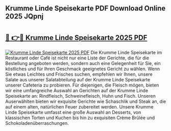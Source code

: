 ## Krumme Linde Speisekarte PDF Download Online 2025 JQpnj

# <h2><a href="http://gcchukh.nevu.top/?p=Krumme+Linde+Speisekarte">🔗 👉🔴 Krumme Linde Speisekarte 2025 PDF</a></h2>

[![Krumme Linde Speisekarte 2025 PDF](https://i.imgur.com/dBaPXMq.png)](http://gcchukh.nevu.top/?p=Krumme+Linde+Speisekarte)
Die Krumme Linde Speisekarte im Restaurant oder Café ist nicht nur eine Liste der Gerichte, die für die Bestellung angeboten werden, sondern auch eine Gelegenheit für Sie, ein köstliches und für Ihren Geschmack geeignetes Gericht zu wählen. Wenn Sie etwas Leichtes und Frisches suchen, empfehlen wir Ihnen, unsere Salate aus unserer Salatabteilung auf der Krumme Linde Speisekarte unserer Cafeteria zu probieren. Für diejenigen, die Fleisch mögen, bieten wir eine umfangreiche Auswahl an Gerichten auf der Krumme Linde Speisekarte an: Rindfleisch, Schweinefleisch, Huhn und Fisch. Unseren Auserwählten bieten wir exquisite Gerichte wie Schaschlik und Steak an, die auf einem alten, natürlichen Feuer zubereitet werden. Unsere Krumme Linde Speisekarte umfasst eine große Auswahl an Desserts, von klassischen Torten und Kuchen bis hin zu exquisiten Crème Brûlée und Schokoladenüberraschungen.

